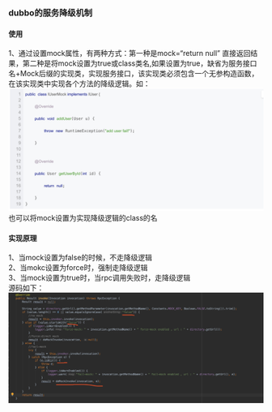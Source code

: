 ### dubbo的服务降级机制

#### 使用
1、通过设置mock属性，有两种方式：第一种是mock=“return null” 直接返回结果，第二种是将mock设置为true或class类名,如果设置为true，缺省为服务接口名+Mock后缀的实现类，实现服务接口，该实现类必须包含一个无参构造函数，在该实现类中实现各个方法的降级逻辑。如：
![avatar](dubbo/dubbo_1.png)
也可以将mock设置为实现降级逻辑的class的名

#### 实现原理
1、当mock设置为false的时候，不走降级逻辑  
2、当mokc设置为force时，强制走降级逻辑  
3、当mock设置为true时，当rpc调用失败时，走降级逻辑  
源码如下：
![avatar](dubbo/dubbo_2.png)
